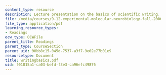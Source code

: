 ```yaml
---
content_type: resource
description: Lecture presentation on the basics of scientific writing.
file: /media/courses/9-12-experimental-molecular-neurobiology-fall-2006/f01815a1ca03befdf3e3ca96efc49876_writingbasics.pdf
file_type: application/pdf
learning_resource_types:
- Readings
ocw_type: OCWFile
parent_title: Readings
parent_type: CourseSection
parent_uid: 90bb8c15-045d-7537-a3f7-9e02e77b01e9
resourcetype: Document
title: writingbasics.pdf
uid: f01815a1-ca03-befd-f3e3-ca96efc49876
---
```

